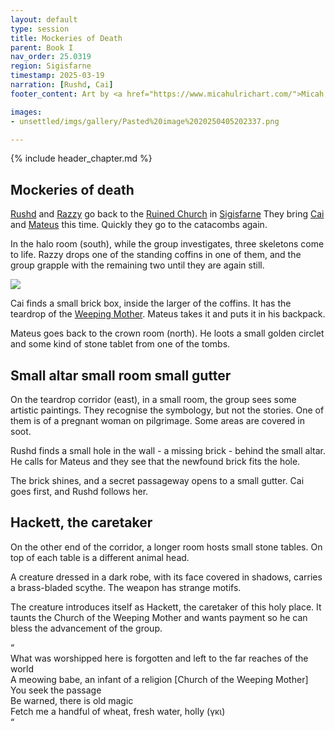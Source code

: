 ```yaml
---
layout: default
type: session
title: Mockeries of Death
parent: Book I
nav_order: 25.0319
region: Sigisfarne
timestamp: 2025-03-19
narration: [Rushd, Cai]
footer_content: Art by <a href="https://www.micahulrichart.com/">Micah Ulrich</a>.

images:
- unsettled/imgs/gallery/Pasted%20image%2020250405202337.png

---
```


{% include header_chapter.md %}

## Mockeries of death

[Rushd](../../directory/Sigisfarne/RushdIbnUbada.md) and [Razzy](../../directory/Sigisfarne/Razvan.md) go back to the [Ruined Church](../../directory/Sigisfarne/RuinedChurch.md) in [Sigisfarne](../../directory/Sigisfarne/index.md)
They bring [Cai](../../directory/Sigisfarne/Cai.md) and [Mateus](../../directory/Sigisfarne/Mateus.md) this time.
Quickly they go to the catacombs again.

In the halo room (south), while the group investigates, three skeletons come to life.
Razzy drops one of the standing coffins in one of them, and the group grapple with the remaining two until they are again still.

![](https://i.imgur.com/dByDfoP.png)

Cai finds a small brick box, inside the larger of the coffins.
It has the teardrop of the [Weeping Mother](../../directory/weepingMother/index.md).
Mateus takes it and puts it in his backpack.

Mateus goes back to the crown room (north).
He loots a small golden circlet and some kind of stone tablet from one of the tombs.

## Small altar small room small gutter

On the teardrop corridor (east), in a small room, the group sees some artistic paintings.
They recognise the symbology, but not the stories.
One of them is of a pregnant woman on pilgrimage.
Some areas are covered in soot.

Rushd finds a small hole in the wall \- a missing brick \- behind the small altar.
He calls for Mateus and they see that the newfound brick fits the hole.

The brick shines, and a secret passageway opens to a small gutter.
Cai goes first, and Rushd follows her.

## Hackett, the caretaker

On the other end of the corridor, a longer room hosts small stone tables.
On top of each table is a different animal head.

A creature dressed in a dark robe, with its face covered in shadows, carries a brass-bladed scythe.
The weapon has strange motifs.

The creature introduces itself as Hackett, the caretaker of this holy place.
It taunts the Church of the Weeping Mother and wants payment so he can bless the advancement of the group.

“  
What was worshipped here is forgotten and left to the far reaches of the world  
A meowing babe, an infant of a religion \[Church of the Weeping Mother\]  
You seek the passage  
Be warned, there is old magic  
Fetch me a handful of wheat, fresh water, holly (γκι)  
“
